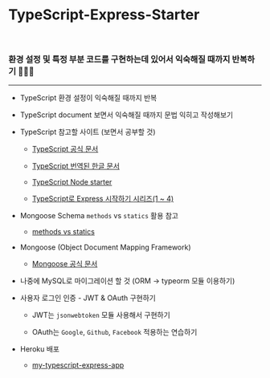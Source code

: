 # TypeScript-Express-Starter

<br>

### 환경 설정 및 특정 부분 코드를 구현하는데 있어서 익숙해질 때까지 반복하기    :muscle::muscle::muscle:

---

* TypeScript 환경 설정이 익숙해질 때까지 반복

* TypeScript document 보면서 익숙해질 때까지 문법 익히고 작성해보기

* TypeScript 참고할 사이트 (보면서 공부할 것)

    * [TypeScript 공식 문서](http://www.typescriptlang.org/docs/home.html)

    * [TypeScript 번역된 한글 문서](https://typescript-kr.github.io/)

    * [TypeScript Node starter](https://github.com/microsoft/TypeScript-Node-Starter)

    * [TypeScript로 Express 시작하기 시리즈(1 ~ 4)](https://gongzza.github.io/javascript/nodejs/typescript-express-starter-1/)

* Mongoose Schema `methods` vs `statics` 활용 참고

    * [methods vs statics](http://kese111.blogspot.com/2015/01/mongoose-methods-statics.html)

* Mongoose (Object Document Mapping Framework)

    * [Mongoose 공식 문서](https://mongoosejs.com/docs/guide.html)

* 나중에 MySQL로 마이그레이션 할 것 (ORM -> typeorm 모듈 이용하기)

* 사용자 로그인 인증 - JWT & OAuth 구현하기

    * JWT는 `jsonwebtoken` 모듈 사용해서 구현하기

    * OAuth는 `Google`, `Github`, `Facebook` 적용하는 연습하기

* Heroku 배포

    * [my-typescript-express-app](https://my-typescript-express-app.herokuapp.com/)